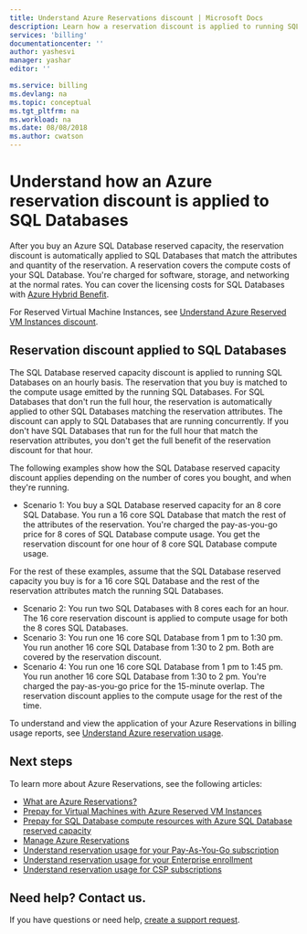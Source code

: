 ```yaml
---
title: Understand Azure Reservations discount | Microsoft Docs
description: Learn how a reservation discount is applied to running SQL Databases. 
services: 'billing'
documentationcenter: ''
author: yashesvi
manager: yashar
editor: ''

ms.service: billing
ms.devlang: na
ms.topic: conceptual
ms.tgt_pltfrm: na
ms.workload: na
ms.date: 08/08/2018
ms.author: cwatson
---
```

# Understand how an Azure reservation discount is applied to SQL Databases

After you buy an Azure SQL Database reserved capacity, the reservation discount is automatically applied to SQL Databases that match the attributes and quantity of the reservation. A reservation covers the compute costs of your SQL Database. You're charged for software, storage, and networking at the normal rates. You can cover the licensing costs for SQL Databases with [Azure Hybrid Benefit](https://azure.microsoft.com/pricing/hybrid-benefit/).

For Reserved Virtual Machine Instances, see [Understand Azure Reserved VM Instances discount](billing-understand-vm-reservation-charges.md).

## Reservation discount applied to SQL Databases

 The SQL Database reserved capacity discount is applied to running SQL Databases on an hourly basis. The reservation that you buy is matched to the compute usage emitted by the running SQL Databases. For SQL Databases that don't run the full hour, the reservation is automatically applied to other SQL Databases matching the reservation attributes. The discount can apply to SQL Databases that are running concurrently. If you don't have SQL Databases that run for the full hour that match the reservation attributes, you don't get the full benefit of the reservation discount for that hour.

The following examples show how the SQL Database reserved capacity discount applies depending on the number of cores you bought, and when they're running.

- Scenario 1: You buy a SQL Database reserved capacity for an 8 core SQL Database. You run a 16 core SQL Database that match the rest of the attributes of the reservation. You're charged the pay-as-you-go price for 8 cores of SQL Database compute usage. You get the reservation discount for one hour of 8 core SQL Database compute usage.

For the rest of these examples, assume that the SQL Database reserved capacity you buy is for a 16 core SQL Database and the rest of the reservation attributes match the running SQL Databases.

- Scenario 2: You run two SQL Databases with 8 cores each for an hour. The 16 core reservation discount is applied to compute usage for both the 8 cores SQL Databases.
- Scenario 3: You run one 16 core SQL Database from 1 pm to 1:30 pm. You run another 16 core SQL Database from 1:30 to 2 pm. Both are covered by the reservation discount.
- Scenario 4: You run one 16 core SQL Database from 1 pm to 1:45 pm. You run another 16 core SQL Database from 1:30 to 2 pm. You're charged the pay-as-you-go price for the 15-minute overlap. The reservation discount applies to the compute usage for the rest of the time.

To understand and view the application of your Azure Reservations in billing usage reports, see [Understand Azure reservation usage](https://go.microsoft.com/fwlink/?linkid=862757).

## Next steps

To learn more about Azure Reservations, see the following articles:

- [What are Azure Reservations?](billing-save-compute-costs-reservations.md)
- [Prepay for Virtual Machines with Azure Reserved VM Instances](../virtual-machines/windows/prepay-reserved-vm-instances.md)
- [Prepay for SQL Database compute resources with Azure SQL Database reserved capacity](../sql-database/sql-database-reserved-capacity.md)
- [Manage Azure Reservations](billing-manage-reserved-vm-instance.md)
- [Understand reservation usage for your Pay-As-You-Go subscription](billing-understand-reserved-instance-usage.md)
- [Understand reservation usage for your Enterprise enrollment](billing-understand-reserved-instance-usage-ea.md)
- [Understand reservation usage for CSP subscriptions](https://docs.microsoft.com/partner-center/azure-reservations)

## Need help? Contact us.

If you have questions or need help, [create a support request](https://portal.azure.com/#blade/Microsoft_Azure_Support/HelpAndSupportBlade/newsupportrequest).
